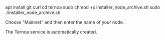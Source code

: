 apt install git curl
cd ternoa
sudo chmod +x installer_node_archive.sh
sudo ./installer_node_archive.sh

Choose "Mainnet" and then enter the name of your node.

The Ternoa service is automatically created.
